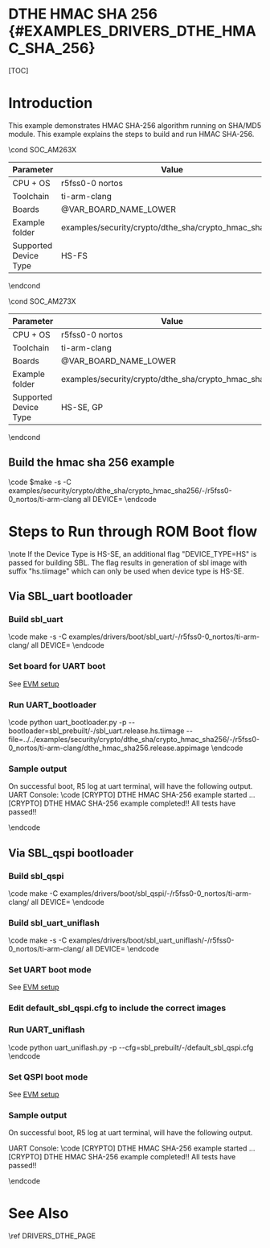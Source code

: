 # DTHE HMAC SHA 256 {#EXAMPLES_DRIVERS_DTHE_HMAC_SHA_256}

[TOC]

# Introduction
This example demonstrates HMAC SHA-256 algorithm running on SHA/MD5 module. This example explains the steps to build and run HMAC SHA-256.

\cond SOC_AM263X

 Parameter             | Value
 ----------------------|-----------
 CPU + OS              | r5fss0-0 nortos
 Toolchain             | ti-arm-clang
 Boards                | @VAR_BOARD_NAME_LOWER
 Example folder        | examples/security/crypto/dthe_sha/crypto_hmac_sha256/
 Supported Device Type | HS-FS

\endcond

\cond SOC_AM273X

 Parameter             | Value
 ----------------------|-----------
 CPU + OS              | r5fss0-0 nortos
 Toolchain             | ti-arm-clang
 Boards                | @VAR_BOARD_NAME_LOWER
 Example folder        | examples/security/crypto/dthe_sha/crypto_hmac_sha256/
 Supported Device Type | HS-SE, GP

\endcond


## Build the hmac sha 256 example
\code
$make -s -C examples/security/crypto/dthe_sha/crypto_hmac_sha256/<soc>-<board>/r5fss0-0_nortos/ti-arm-clang all DEVICE=<soc>
\endcode


# Steps to Run through ROM Boot flow

\note If the Device Type is HS-SE, an additional flag "DEVICE_TYPE=HS" is passed for building SBL. The flag results in generation of sbl image with suffix "hs.tiimage" which can only be used when device type is HS-SE.

## Via SBL_uart bootloader

### Build sbl_uart
\code
make -s -C examples/drivers/boot/sbl_uart/<soc>-<board>/r5fss0-0_nortos/ti-arm-clang/ all DEVICE=<soc>
\endcode

### Set board for UART boot

See [EVM setup](https://software-dl.ti.com/mcu-plus-sdk/esd/@VAR_SOC_NAME/latest/exports/docs/api_guide_@VAR_SOC_NAME_LOWER/EVM_SETUP_PAGE.html#autotoc_md29)

### Run UART_bootloader
\code
python uart_bootloader.py -p <COMxx> --bootloader=sbl_prebuilt/<soc>-<board>/sbl_uart.release.hs.tiimage --file=../../examples/security/crypto/dthe_sha/crypto_hmac_sha256/<soc>-<board>/r5fss0-0_nortos/ti-arm-clang/dthe_hmac_sha256.release.appimage
\endcode

### Sample output
On successful boot, R5 log at uart terminal, will have the following output.
UART Console:
\code
[CRYPTO] DTHE HMAC SHA-256 example started ...
[CRYPTO] DTHE HMAC SHA-256 example completed!!
All tests have passed!!

\endcode

## Via SBL_qspi bootloader

### Build sbl_qspi
\code
make -C examples/drivers/boot/sbl_qspi/<soc>-<board>/r5fss0-0_nortos/ti-arm-clang/ all DEVICE=<soc>
\endcode

### Build sbl_uart_uniflash
\code
make -s -C examples/drivers/boot/sbl_uart_uniflash/<soc>-<board>/r5fss0-0_nortos/ti-arm-clang/ all DEVICE=<soc>
\endcode


### Set UART boot mode
See [EVM setup](https://software-dl.ti.com/mcu-plus-sdk/esd/@VAR_SOC_NAME/latest/exports/docs/api_guide_@VAR_SOC_NAME_LOWER/EVM_SETUP_PAGE.html#autotoc_md29)

### Edit default_sbl_qspi.cfg to include the correct images

### Run UART_uniflash
\code
python uart_uniflash.py -p <COMxx> --cfg=sbl_prebuilt/<soc>-<board>/default_sbl_qspi.cfg
\endcode

### Set QSPI boot mode
See [EVM setup](https://software-dl.ti.com/mcu-plus-sdk/esd/@VAR_SOC_NAME/latest/exports/docs/api_guide_@VAR_SOC_NAME_LOWER/EVM_SETUP_PAGE.html#autotoc_md29)

### Sample output
On successful boot, R5 log at uart terminal, will have the following output.

UART Console:
\code
[CRYPTO] DTHE HMAC SHA-256 example started ...
[CRYPTO] DTHE HMAC SHA-256 example completed!!
All tests have passed!!

\endcode

# See Also

\ref DRIVERS_DTHE_PAGE